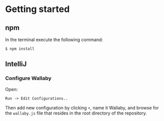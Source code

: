 # Getting started

## npm

In the terminal execute the following command:

```$ npm install```

## IntelliJ

### Configure Wallaby

Open:

```
Run -> Edit Configurations..
```

Then add new configuration by clicking ```+```, name it Wallaby, and browse for the ```wallaby.js``` file that resides in the root directory of the repository.